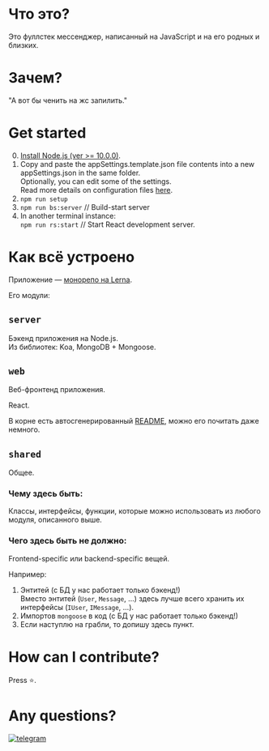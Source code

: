 # Что это?

Это фуллстек мессенджер, написанный на JavaScript и на его родных и близких.

# Зачем?

"А вот бы ченить на жс запилить."

# Get started

0. [Install Node.js (ver >= 10.0.0)](https://nodejs.org/).
1. Copy and paste the appSettings.template.json file contents into a new appSettings.json in the same folder.\
    Optionally, you can edit some of the settings.\
    Read more details on configuration files [here](docs/configuration-files.md).
2. `npm run setup`
3. `npm run bs:server` // Build-start server
4. In another terminal instance:\
   `npm run rs:start` // Start React development server.

# Как всё устроено

Приложение — [монорепо на Lerna](https://lerna.js.org/).

Его модули:

## `server`

Бэкенд приложения на Node.js.\
Из библиотек: Koa, MongoDB + Mongoose.

## `web`

Веб-фронтенд приложения.

React.

В корне есть автосгенерированный [README](packages/web/README.md), можно его почитать даже немного.

## `shared`

Общее.

### Чему здесь быть:

Классы, интерфейсы, функции, которые можно использовать из любого модуля, описанного выше.

### Чего здесь быть не должно:
Frontend-specific или backend-specific вещей.

Например:
1. Энтитей (с БД у нас работает только бэкенд!)\
    Вместо энтитей (`User`, `Message`, ...) здесь лучше всего хранить их интерфейсы (`IUser`, `IMessage`, ...).
2. Импортов `mongoose` в код (с БД у нас работает только бэкенд!)
3. Если наступлю на грабли, то допишу здесь пункт.


# How can I contribute?

Press ⭐.

# Any questions?

[![telegram](https://img.shields.io/badge/chat-on%20Telegram-%230088cc)](https://t.me/sheefoo25)